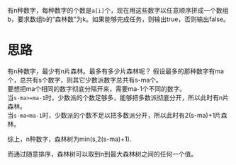 有n种数字，每种数字的个数是`a[i]`个，现在用这些数字以任意顺序拼成一个数组b，要求数组b的“森林数”为k。如果能够完成任务，则输出true，否则输出false。

# 思路
有n种数字，最少有n片森林。最多有多少片森林呢？
假设最多的那种数字有ma个，总共有s个数字，则其它少数派数字总共有s-ma个。  
要想把ma个相同的数字彻底分隔开来，需要ma-1个不同的数字。  
当`s-ma>=ma-1`时，少数派的个数足够多，能够把多数派彻底分开，所以此时有n片森林。  
当`s-ma<ma-1`时，少数派的个数不足以把多数派分开，所以此时有2(s-ma)+1片森林。

综上，n种数字，森林树为min(s,2(s-ma)+1).

而通过随意排序，森林树可以取到n到最大森林树之间的任何一个值。  